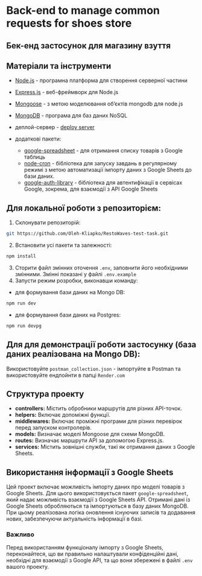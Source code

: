 # Back-end to manage common requests for shoes store

## Бек-енд застосунок для магазину взуття

## Матеріали та інструменти

- [Node.js](https://nodejs.org/en) - програмна платформа для створення серверної
  частини
- [Express.js](https://expressjs.com/ru/) - веб-фреймворк для Node.js
- [Mongoose](https://mongoosejs.com/docs/guide.html) - з метою моделювання
  об’єктів mongodb для node.js
- [MongoDB](https://www.mongodb.com/) - програма для баз даних NoSQL
- деплой-сервер - [deploy server](https://restowaves-backend.onrender.com)

- додаткові пакети:
  - [google-spreadsheet](https://theoephraim.github.io/node-google-spreadsheet/#/) -
    для отримання списку товарів з Google таблиць
  - [node-cron](https://github.com/node-cron/node-cron) - бібліотека для запуску
    завдань в регулярному режимі з метою автоматизації імпорту даних з Google
    Sheets до бази даних.
  - [google-auth-library](https://github.com/googleapis/google-auth-library-nodejs) -
    бібліотека для автентифікації в сервісах Google, зокрема, для взаємодії з
    API Google Sheets

## Для локальної роботи з репозиторієм:

1. Склонувати репозиторій:

```bash
git https://github.com/Oleh-Kliapko/RestoWaves-test-task.git
```

2. Встановити усі пакети та залежності:

```bash
npm install
```

3. Сторити файл змінних оточення `.env`, заповнити його необхідними змінними.
   Змінні показані у файлі `.env.example`
4. Запусти режим розробки, виконавши команду:

- для формування бази даних на Mongo DB:

```bash
npm run dev
```

- для формування бази даних на Postgres:

```bash
npm run devpg
```

## Для для демонстрації роботи застосунку (база даних реалізована на Mongo DB):

Використовуйте `postman_collection.json` - імпортуйте в Postman та
використовуйте ендпойнти в папці `Render.com`

## Структура проекту

- **controllers:** Містить обробники маршрутів для різних API-точок.
- **helpers:** Включає допоміжні функції.
- **middlewares:** Включає проміжні програми для різних перевірок перед запуском
  контролерів.
- **models:** Визначає моделі Mongoose для схеми MongoDB.
- **routes:** Визначає маршрути API за допомогою Express.js.
- **services:** Містить зовнішні служби, такі як отримання даних з Google
  Sheets.

## Використання інформації з Google Sheets

Цей проект включає можливість імпорту даних про моделі товарів з Google Sheets.
Для цього використовується пакет `google-spreadsheet`, який надає можливість
взаємодії з Google Sheets API. Отримані дані із Google Sheets обробляються та
імпортуються в базу даних MongoDB. При цьому реалізована логіка оновлення
існуючих записів та додавання нових, забезпечуючи актуальність інформації в
базі.

### Важливо

Перед використанням функціоналу імпорту з Google Sheets, переконайтеся, що ви
правильно налаштували конфіденційні дані, необхідні для взаємодії з Google API,
та що вони збережені в файлі `.env` вашого проекту.
